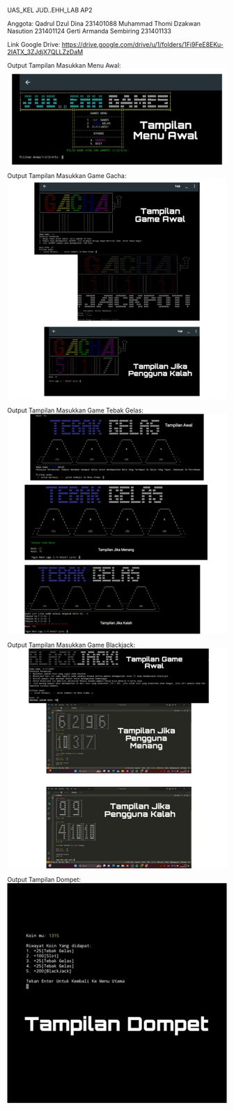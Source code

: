 UAS_KEL JUD..EHH_LAB AP2

Anggota:
Qadrul Dzul Dina 231401088
Muhammad Thomi Dzakwan Nasution 231401124
Gerti Armanda Sembiring 231401133

Link Google Drive:
https://drive.google.com/drive/u/1/folders/1Fi9FeE8EKu-2IATX_3ZJdjX7QLLZzDaM

Output Tampilan Masukkan Menu Awal:
![alt text](https://github.com/Garmandsk/UAS_JUD..EHH_LAB-AP2/blob/main/Menu.png?raw=true)

Output Tampilan Masukkan Game Gacha:
![alt text](https://github.com/Garmandsk/UAS_JUD..EHH_LAB-AP2/blob/main/Gacha.png?raw=true)

Output Tampilan Masukkan Game Tebak Gelas: 
![alt text](https://github.com/Garmandsk/UAS_JUD..EHH_LAB-AP2/blob/main/Tebak%20Gelas.png?raw=true)

Output Tampilan Masukkan Game Blackjack: 
![alt text](https://github.com/Garmandsk/UAS_JUD..EHH_LAB-AP2/blob/main/BlackJack.png?raw=true)

Output Tampilan Dompet:
![alt text](https://github.com/Garmandsk/UAS_JUD..EHH_LAB-AP2/blob/main/Dompet.jpg?raw=true)
